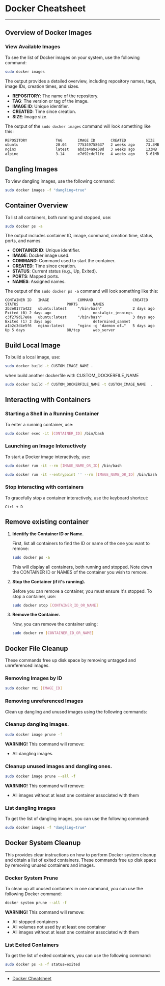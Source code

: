 # Docker Cheatsheet

---

## Overview of Docker Images

### View Available Images

To see the list of Docker images on your system, use the following command:

```bash
sudo docker images
```

The output provides a detailed overview, including repository names, tags, image IDs, creation times, and sizes.

- **REPOSITORY**: The name of the repository.
- **TAG**: The version or tag of the image.
- **IMAGE ID**: Unique identifier.
- **CREATED**: Time since creation.
- **SIZE**: Image size.

The output of the `sudo docker images` command will look something like this:

```bash
REPOSITORY             TAG       IMAGE ID       CREATED         SIZE
ubuntu                 20.04     775349758637   2 weeks ago     73.3MB
nginx                  latest    abd3a4a9e58d   3 weeks ago     133MB
alpine                 3.14      e7d92cdc71fe   4 weeks ago     5.61MB
```

## Dangling Images

To view dangling images, use the following command:

```bash
sudo docker images -f "dangling=true"
```

## Container Overview

To list all containers, both running and stopped, use:

```bash
sudo docker ps -a
```

The output includes container ID, image, command, creation time, status, ports, and names.

- **CONTAINER ID**: Unique identifier.
- **IMAGE**: Docker image used.
- **COMMAND**: Command used to start the container.
- **CREATED**: Time since creation.
- **STATUS**: Current status (e.g., Up, Exited).
- **PORTS**: Mapped ports.
- **NAMES**: Assigned names.

The output of the `sudo docker ps -a` command will look something like this:

```
CONTAINER ID   IMAGE             COMMAND                  CREATED         STATUS                      PORTS       NAMES
2b3e0177a422   ubuntu:latest     "/bin/bash"              2 days ago      Exited (0) 2 days ago                   nostalgic_jennings
c3f279d17e0a   ubuntu:latest     "/bin/bash"              3 days ago      Exited (1) 3 days ago                   determined_sammet
a1b2c3d4e5f6   nginx:latest      "nginx -g 'daemon of…"   5 days ago      Up 5 days                   80/tcp      web_server
```

## Build Local Image

To build a local image, use:

```bash
sudo docker build -t CUSTOM_IMAGE_NAME .
```

when build another dockerfile with CUSTOM_DOCKERFILE_NAME

```bash
sudo docker build -f CUSTOM_DOCKERFILE_NAME -t CUSTOM_IMAGE_NAME  .
```

## Interacting with Containers

### Starting a Shell in a Running Container

To enter a running container, use:

```bash
sudo docker exec -it [CONTAINER_ID] /bin/bash
```

### Launching an Image Interactively

To start a Docker image interactively, use:

```bash
sudo docker run -it --rm [IMAGE_NAME_OR_ID] /bin/bash

sudo docker run -it --entrypoint '' --rm [IMAGE_NAME_OR_ID] /bin/bash
```

### Stop interacting with containers

To gracefully stop a container interactively, use the keyboard shortcut:

```
Ctrl + D
```

## Remove existing container

1. **Identify the Container ID or Name.**

   First, list all containers to find the ID or name of the one you want to remove:

   ```bash
   sudo docker ps -a
   ```

   This will display all containers, both running and stopped. Note down the CONTAINER ID or NAMES of the container you wish to remove.

2. **Stop the Container (if it's running).**

   Before you can remove a container, you must ensure it's stopped. To stop a container, use:

   ```bash
   sudo docker stop [CONTAINER_ID_OR_NAME]
   ```

3. **Remove the Container.**

   Now, you can remove the container using:

   ```bash
   sudo docker rm [CONTAINER_ID_OR_NAME]
   ```

## Docker File Cleanup

These commands free up disk space by removing untagged and unreferenced images.

### Removing Images by ID

```bash
sudo docker rmi [IMAGE_ID]
```

### Removing unreferenced Images

Clean up dangling and unused images using the following commands:

### Cleanup dangling images.

```bash
sudo docker image prune -f
```

**WARNING!** This command will remove:

- All dangling images.


### Cleanup unused images and dangling ones.

```bash
sudo docker image prune --all -f
```

**WARNING!** This command will remove:

- All images without at least one container associated with them


### List dangling images

To get the list of dangling images, you can use the following command:

```bash
sudo docker images -f "dangling=true"
```

## Docker System Cleanup

This provides clear instructions on how to perform Docker system cleanup and obtain a list of exited containers. These commands free up disk space by removing unused containers and images.


### Docker System Prune

To clean up all unused containers in one command, you can use the following Docker command:

```bash
docker system prune --all -f
```

**WARNING!** This command will remove:

- All stopped containers
- All volumes not used by at least one container
- All images without at least one container associated with them

### List Exited Containers

To get the list of exited containers, you can use the following command:

```bash
sudo docker ps -a -f status=exited
```

---

- [Docker Cheatsheet](https://dockerlabs.collabnix.com/docker/cheatsheet/)